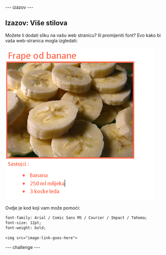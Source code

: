 \--- izazov \---

## Izazov: Više stilova

Možete li dodati sliku na vašu web stranicu? Ili promijeniti font? Evo kako bi vaša web-stranica mogla izgledati:

![screenshot](images/recipe-final.png)

Ovdje je kod koji vam može pomoći:

    font-family: Arial / Comic Sans MS / Courier / Impact / Tahoma;
    font-size: 12pt;
    font-weight: bold;
    
    <img src="image-link-goes-here">
    

\--- challenge \---